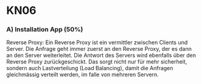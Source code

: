 # KN06

### A) Installation App (50%)

Reverse Proxy: Ein Reverse Proxy ist ein vermittler zwischen Clients und Server. Die Anfrage geht immer zuerst an den Reverse Proxy, der es dann an den Server weiterleitet. Die Antwort des Servers wird ebenfalls über den Reverse Proxy zurückgeschickt. Das sorgt nicht nur für mehr sicherheit, sondern auch Lastverteilung (Load Balancing), damit die Anfragen gleichmässig verteilt werden, im falle von mehreren Servern. 

